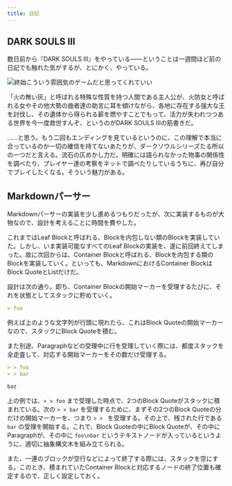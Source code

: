 ```yaml
---
title: 日記
---
```


## DARK SOULS III

数日前から『DARK SOULS III』をやっている――ということは一週間ほど前の日記でも触れた気がするが、とにかく、やっている。

![](https://i.imgur.com/C8aPOIYh.png "終始こういう雰囲気のゲームだと思ってくれていい")

「火の無い灰」と呼ばれる特殊な性質を持つ人間である主人公が、火防女と呼ばれる女やその他大勢の曲者達の助言に耳を傾けながら、各地に存在する強大な王を討伐し、その遺体から得られる薪を燃やすことでもって、活力が失われつつある世界を今一度救世すんぞ、というのがDARK SOULS IIIの筋書きだ。

……と思う。もう二回もエンディングを見ているというのに、この理解で本当に合っているのか一切の確信を持てないあたりが、ダークソウルシリーズたる所以の一つだと言える。流石の仄めかし力だ。明確には語られなかった物事の関係性を調べたり、プレイヤー達の考察をネットで調べたりしているうちに、再び自分でプレイしたくなる。そういう魅力がある。

## Markdownパーサー

Markdownパーサーの実装を少し進めるつもりだったが、次に実装するものが大物なので、設計を考えることに時間を費やした。

これまではLeaf Blockと呼ばれる、Blockを内包しない類のBlockを実装していた。しかし、いま実装可能なすべてのLeaf Blockの実装を、遂に前回終えてしまった。故に次回からは、Container Blockと呼ばれる、Blockを内包する類のBlockを実装していく。といっても、MarkdownにおけるContainer BlockはBlock QuoteとListだけだ。

設計は次の通り。即ち、Container Blockの開始マーカーを受理するたびに、それを状態としてスタックに貯めていく。

```markdown
> foo
```

例えば上のような文字列が行頭に現れたら、これはBlock Quoteの開始マーカーなので、スタックにBlock Quoteを積む。

また別途、Paragraphなどの受理中に行を受理していく際には、都度スタックを全走査して、対応する開始マーカーをその数だけ受理する。

```markdown
> > foo
> > bar

baz
```

上の例では、`> > foo` まで受理した時点で、2つのBlock Quoteがスタックに積まれている。次の `> > bar` を受理するために、まずその2つのBlock Quoteの分だけの開始マーカーを、つまり `> > ` を受理する。その上で、残された行である `bar` の受理を開始する。これで、Block Quoteの中にBlock Quoteが、その中にParagraphが、その中に `foo\nbar` というテキストノードが入っているというように、適切に抽象構文木を組み立てられる。

また、一連のブロックが空行などによって終了する際には、スタックを空にする。このとき、積まれていたContainer Blockと対応するノードの終了位置も確定するので、正しく設定しておく。
